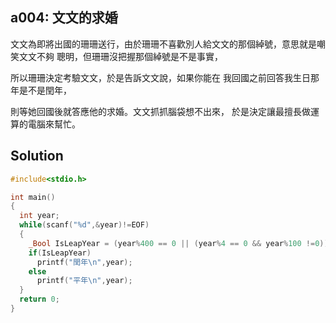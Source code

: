 ## a004: 文文的求婚
 文文為即將出國的珊珊送行，由於珊珊不喜歡別人給文文的那個綽號，意思就是嘲笑文文不夠 聰明，但珊珊沒把握那個綽號是不是事實，
 
 所以珊珊決定考驗文文，於是告訴文文說，如果你能在 我回國之前回答我生日那年是不是閏年，
 
 則等她回國後就答應他的求婚。文文抓抓腦袋想不出來， 於是決定讓最擅長做運算的電腦來幫忙。
## Solution
```c
#include<stdio.h>

int main()
{
  int year;
  while(scanf("%d",&year)!=EOF)
  {	
    _Bool IsLeapYear = (year%400 == 0 || (year%4 == 0 && year%100 !=0));
    if(IsLeapYear) 
      printf("閏年\n",year);
    else
      printf("平年\n",year);
  }
  return 0;
}
